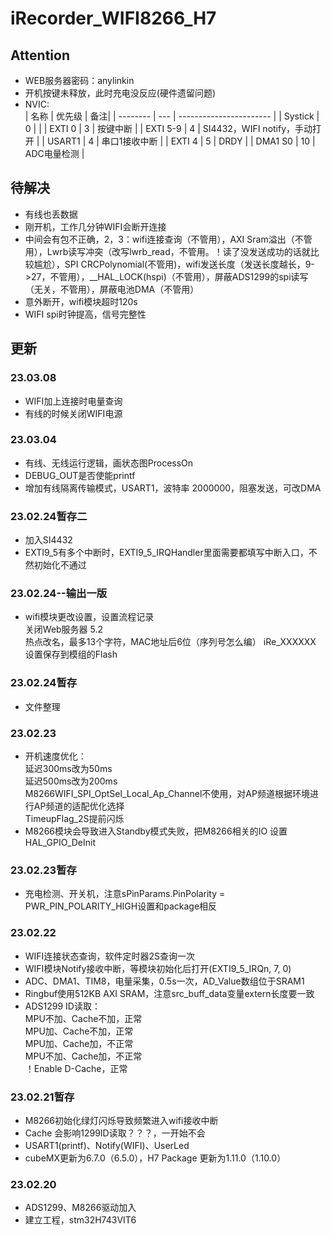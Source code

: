 # iRecorder_WIFI8266_H7

## Attention
- WEB服务器密码：anylinkin
- 开机按键未释放，此时充电没反应(硬件遗留问题)
- NVIC:  
| 名称 | 优先级 | 备注|
| -------- | --- | ----------------------- |
| Systick  | 0   |           |
| EXTI 0   | 3   | 按键中断                    |
| EXTI 5-9 | 4   | SI4432，WIFI notify，手动打开 |
| USART1   | 4   | 串口1接收中断          |
| EXTI 4   | 5   | DRDY          |
| DMA1 S0  | 10  | ADC电量检测          |


## 待解决
- 有线也丢数据
- 刚开机，工作几分钟WIFI会断开连接
- 中间会有包不正确，2，3：wifi连接查询（不管用），AXI Sram溢出（不管用），Lwrb读写冲突（改写lwrb_read，不管用。！读了没发送成功的话就比较尴尬），SPI CRCPolynomial(不管用)，wifi发送长度（发送长度越长，9->27，不管用），__HAL_LOCK(hspi)（不管用），屏蔽ADS1299的spi读写（无关，不管用），屏蔽电池DMA（不管用）
- 意外断开，wifi模块超时120s
- WIFI spi时钟提高，信号完整性


## 更新
### 23.03.08
- WIFI加上连接时电量查询
- 有线的时候关闭WIFI电源

### 23.03.04
- 有线、无线运行逻辑，画状态图ProcessOn
- DEBUG_OUT是否使能printf
- 增加有线隔离传输模式，USART1，波特率 2000000，阻塞发送，可改DMA

### 23.02.24暂存二
- 加入SI4432
- EXTI9_5有多个中断时，EXTI9_5_IRQHandler里面需要都填写中断入口，不然初始化不通过

### 23.02.24--输出一版
- wifi模块更改设置，设置流程记录  
关闭Web服务器 5.2   
热点改名，最多13个字符，MAC地址后6位（序列号怎么编）  iRe_XXXXXX  
设置保存到模组的Flash  

### 23.02.24暂存
- 文件整理

### 23.02.23
- 开机速度优化：  
  延迟300ms改为50ms  
  延迟500ms改为200ms  
  M8266WIFI_SPI_OptSel_Local_Ap_Channel不使用，对AP频道根据环境进行AP频道的适配优化选择  
  TimeupFlag_2S提前闪烁  
- M8266模块会导致进入Standby模式失败，把M8266相关的IO 设置HAL_GPIO_DeInit

### 23.02.23暂存
- 充电检测、开关机，注意sPinParams.PinPolarity  = PWR_PIN_POLARITY_HIGH设置和package相反

### 23.02.22
- WIFI连接状态查询，软件定时器2S查询一次
- WIFI模块Notify接收中断，等模块初始化后打开(EXTI9_5_IRQn, 7, 0)
- ADC、DMA1、TIM8，电量采集，0.5s一次，AD_Value数组位于SRAM1
- Ringbuf使用512KB AXI SRAM，注意src_buff_data变量extern长度要一致
- ADS1299 ID读取：  
  MPU不加、Cache不加，正常  
  MPU加、Cache不加，正常  
  MPU加、Cache加，不正常  
  MPU不加、Cache加，不正常  
  ！Enable D-Cache，正常


### 23.02.21暂存
- M8266初始化绿灯闪烁导致频繁进入wifi接收中断
- Cache 会影响1299ID读取？？？，一开始不会
- USART1(printf)、Notify(WIFI)、UserLed
- cubeMX更新为6.7.0（6.5.0），H7 Package 更新为1.11.0（1.10.0）

### 23.02.20
- ADS1299、M8266驱动加入
- 建立工程，stm32H743VIT6





